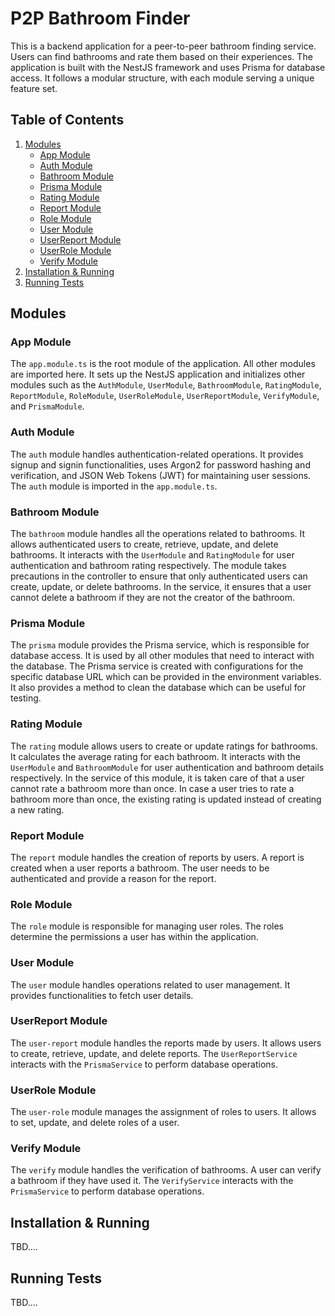 # P2P Bathroom Finder

This is a backend application for a peer-to-peer bathroom finding service. Users can find bathrooms and rate them based on their experiences. The application is built with the NestJS framework and uses Prisma for database access. It follows a modular structure, with each module serving a unique feature set.

## Table of Contents

1. [Modules](#modules)
    - [App Module](#app-module)
    - [Auth Module](#auth-module)
    - [Bathroom Module](#bathroom-module)
    - [Prisma Module](#prisma-module)
    - [Rating Module](#rating-module)
    - [Report Module](#report-module)
    - [Role Module](#role-module)
    - [User Module](#user-module)
    - [UserReport Module](#userreport-module)
    - [UserRole Module](#userrole-module)
    - [Verify Module](#verify-module)
2. [Installation & Running](#installation--running)
3. [Running Tests](#running-tests)

## Modules

### App Module

The `app.module.ts` is the root module of the application. All other modules are imported here. It sets up the NestJS application and initializes other modules such as the `AuthModule`, `UserModule`, `BathroomModule`, `RatingModule`, `ReportModule`, `RoleModule`, `UserRoleModule`, `UserReportModule`, `VerifyModule`, and `PrismaModule`.

### Auth Module

The `auth` module handles authentication-related operations. It provides signup and signin functionalities, uses Argon2 for password hashing and verification, and JSON Web Tokens (JWT) for maintaining user sessions. The `auth` module is imported in the `app.module.ts`.

### Bathroom Module

The `bathroom` module handles all the operations related to bathrooms. It allows authenticated users to create, retrieve, update, and delete bathrooms. It interacts with the `UserModule` and `RatingModule` for user authentication and bathroom rating respectively. The module takes precautions in the controller to ensure that only authenticated users can create, update, or delete bathrooms. In the service, it ensures that a user cannot delete a bathroom if they are not the creator of the bathroom.

### Prisma Module

The `prisma` module provides the Prisma service, which is responsible for database access. It is used by all other modules that need to interact with the database. The Prisma service is created with configurations for the specific database URL which can be provided in the environment variables. It also provides a method to clean the database which can be useful for testing.

### Rating Module

The `rating` module allows users to create or update ratings for bathrooms. It calculates the average rating for each bathroom. It interacts with the `UserModule` and `BathroomModule` for user authentication and bathroom details respectively. In the service of this module, it is taken care of that a user cannot rate a bathroom more than once. In case a user tries to rate a bathroom more than once, the existing rating is updated instead of creating a new rating.

### Report Module

The `report` module handles the creation of reports by users. A report is created when a user reports a bathroom. The user needs to be authenticated and provide a reason for the report.

### Role Module

The `role` module is responsible for managing user roles. The roles determine the permissions a user has within the application.

### User Module

The `user` module handles operations related to user management. It provides functionalities to fetch user details.

### UserReport Module

The `user-report` module handles the reports made by users. It allows users to create, retrieve, update, and delete reports. The `UserReportService` interacts with the `PrismaService` to perform database operations.

### UserRole Module

The `user-role` module manages the assignment of roles to users. It allows to set, update, and delete roles of a user.

### Verify Module

The `verify` module handles the verification of bathrooms. A user can verify a bathroom if they have used it. The `VerifyService` interacts with the `PrismaService` to perform database operations.

## Installation & Running

TBD....

## Running Tests

TBD....
